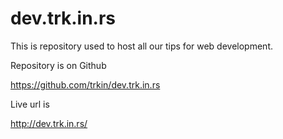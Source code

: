 # dev.trk.in.rs

This is repository used to host all our tips for web development.

Repository is on Github

https://github.com/trkin/dev.trk.in.rs

Live url is

http://dev.trk.in.rs/

